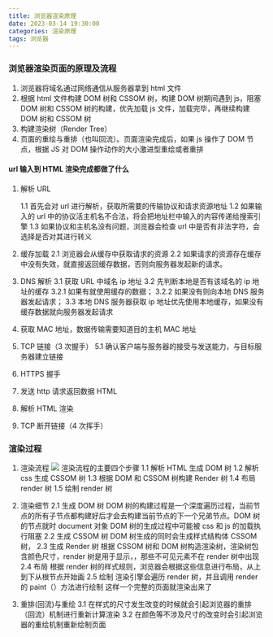 ```yaml
---
title: 浏览器渲染原理
date: 2023-03-14 19:30:00
categories: 渲染原理
tags: 浏览器
---
```


### 浏览器渲染页面的原理及流程

1. 浏览器将域名通过网络通信从服务器拿到 html 文件
2. 根据 html 文件构建 DOM 树和 CSSOM 树，构建 DOM 树期间遇到 js，阻塞 DOM 树和 CSSOM 树的构建，优先加载 js 文件，加载完毕，再继续构建 DOM 树和 CSSOM 树
3. 构建渲染树（Render Tree）
4. 页面的重绘与重排（也叫回流）。页面渲染完成后，如果 js 操作了 DOM 节点，根据 JS 对 DOM 操作动作的大小激进型重绘或者重排

#### url 输入到 HTML 渲染完成都做了什么

1. 解析 URL

   1.1 首先会对 url 进行解析，获取所需要的传输协议和请求资源地址
   1.2 如果输入的 url 中的协议活主机名不合法，将会把地址栏中输入的内容传递给搜索引擎
   1.3 如果协议和主机名没有问题，浏览器会检查 url 中是否有非法字符，会选择是否对其进行转义

2. 缓存加载
   2.1 浏览器会从缓存中获取请求的资源
   2.2 如果请求的资源存在缓存中没有失效，就直接返回缓存数据，否则向服务器发起新的请求。
3. DNS 解析
   3.1 获取 URL 中域名 ip 地址
   3.2 先判断本地是否有该域名的 ip 地址的缓存
   3.2.1 如果有就使用缓存的数据；
   3.2.2 如果没有则向本地 DNS 服务器发起请求；
   3.3 本地 DNS 服务器获取 ip 地址优先使用本地缓存，如果没有缓存数据就向服务器发起请求
4. 获取 MAC 地址，数据传输需要知道目的主机 MAC 地址
5. TCP 链接（3 次握手）
   5.1 确认客户端与服务器的接受与发送能力，与目标服务器建立链接
6. HTTPS 握手
7. 发送 http 请求返回数据 HTML
8. 解析 HTML 渲染
9. TCP 断开链接（4 次挥手）

### 渲染过程

1. 渲染流程
   ![](https://img-blog.csdnimg.cn/bf47c001ed9244e8802ce945760ce85b.png)
   渲染流程的主要四个步骤
   1.1 解析 HTML 生成 DOM 树
   1.2 解析 css 生成 CSSOM 树
   1.3 根据 DOM 和 CSSOM 树构建 Render 树
   1.4 布局 render 树
   1.5 绘制 render 树

2. 渲染细节
   2.1 生成 DOM 树
   DOM 树的构建过程是一个深度遍历过程，当前节点的所有子节点都构建好后才会去构建当前节点的下一个兄弟节点。DOM 树的节点就时 document 对象
   DOM 树的生成过程中可能被 css 和 js 的加载执行阻塞
   2.2 生成 CSSOM 树
   DOM 树生成的同时会生成样式结构体 CSSOM 树，
   2.3 生成 Render 树
   根据 CSSOM 树和 DOM 树构造渲染树，渲染树包含颜色尺寸，render 树是用于显示，，那些不可见元素不在 render 树中出现
   2.4 布局
   根据 render 树的样式规则，浏览器会根据这些信息进行布局，从上到下从根节点开始画
   2.5 绘制
   渲染引擎会遍历 render 树，并且调用 render 的 paint（）方法进行绘制
   这样一个完整的页面就渲染出来了

3. 重排(回流)与重绘
   3.1 在样式的尺寸发生改变的时候就会引起浏览器的重排（回流）机制进行重新计算渲染
   3.2 在颜色等不涉及尺寸的改变时会引起浏览器的重绘机制重新绘制页面
